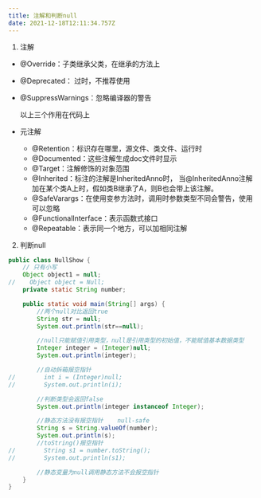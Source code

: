 ```yaml
---
title: 注解和判断null
date: 2021-12-18T12:11:34.757Z
---
```

1. 注解

* @Override：子类继承父类，在继承的方法上
* @Deprecated： 过时，不推荐使用
* @SuppressWarnings：忽略编译器的警告

  以上三个作用在代码上
* 元注解

  * @Retention：标识存在哪里，源文件、类文件、运行时
  * @Documented：这些注解生成doc文件时显示
  * @Target：注解修饰的对象范围
  * @Inherited：标注的注解是InheritedAnno时， 当@InheritedAnno注解加在某个类A上时，假如类B继承了A，则B也会带上该注解。
  * @SafeVarargs：在使用变参方法时，调用时参数类型不同会警告，使用可以忽略
  * @FunctionalInterface：表示函数式接口
  * @Repeatable：表示同一个地方，可以加相同注解

2.  判断null

   ```java
   public class NullShow {
       // 只有小写
       Object object1 = null;
   //    Object object = Null;
       private static String number;

       public static void main(String[] args) {
           //两个null对比返回true
           String str = null;
           System.out.println(str==null);

           //null只能赋值引用类型，null是引用类型的初始值，不能赋值基本数据类型
           Integer integer = (Integer)null;
           System.out.println(integer);

           //自动拆箱报空指针
   //        int i = (Integer)null;
   //        System.out.println(i);

           //判断类型会返回false
           System.out.println(integer instanceof Integer);

           //静态方法没有报空指针    null-safe
           String s = String.valueOf(number);
           System.out.println(s);
           //toString()报空指针
   //        String s1 = number.toString();
   //        System.out.println(s1);

           //静态变量为null调用静态方法不会报空指针
       }
   }
   ```